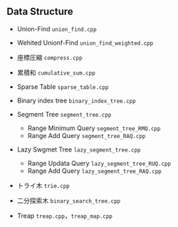 ## Data Structure

- Union-Find  `union_find.cpp`
- Wehited Unionf-Find `union_find_weighted.cpp`

- 座標圧縮 `compress.cpp`
- 累積和 `cumulative_sum.cpp`


- Sparse Table `sparse_table.cpp`


- Binary index tree `binary_index_tree.cpp`   

- Segment Tree  `segment_tree.cpp`
    - Range Minimum Query  `segment_tree_RMQ.cpp`
    - Range Add Query  `segment_tree_RAQ.cpp`
    
- Lazy Swgmet Tree `lazy_segment_tree.cpp`
    - Range Updata Query  `lazy_segment_tree_RUQ.cpp`
    - Range Add Query  `lazy_segment_tree_RAQ.cpp`


- トライ木 `trie.cpp`

- 二分探索木 `binary_search_tree.cpp`
- Treap `treap.cpp`，`treap_map.cpp`
